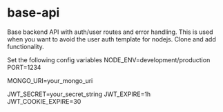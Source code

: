 # base-api
Base backend API with auth/user routes and error handling. 
This is used when you want to avoid the user auth template for nodejs. Clone and add functionality. 

Set the following config variables
NODE_ENV=development/production
PORT=1234

MONGO_URI=your_mongo_uri

JWT_SECRET=your_secret_string
JWT_EXPIRE=1h
JWT_COOKIE_EXPIRE=30
